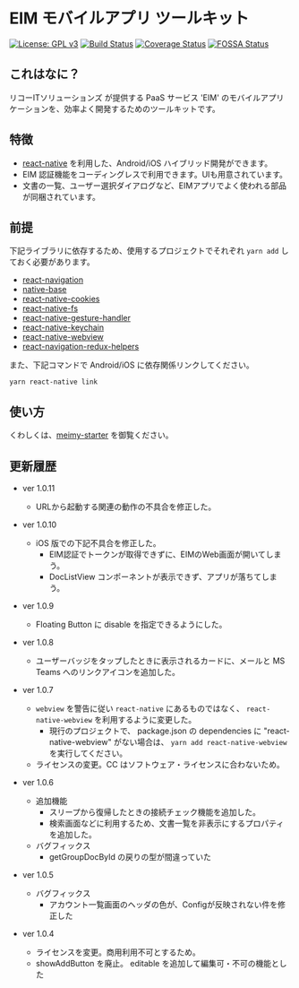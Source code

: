 # EIM モバイルアプリ ツールキット

[![License: GPL v3](https://img.shields.io/badge/License-GPLv3-blue.svg)](https://www.gnu.org/licenses/gpl-3.0)
[![Build Status](https://travis-ci.org/rits-ebihara/meimy.svg?branch=master)](https://travis-ci.org/rits-ebihara/meimy)
[![Coverage Status](https://coveralls.io/repos/github/rits-ebihara/meimy/badge.svg)](https://coveralls.io/github/rits-ebihara/meimy)
[![FOSSA Status](https://bit.ly/2QPIhLJ)](https://app.fossa.com/projects/git%2Bgithub.com%2Frits-ebihara%2Fmeimy?ref=badge_shield)

## これはなに？

リコーITソリューションズ が提供する PaaS サービス 'EIM' のモバイルアプリケーションを、効率よく開発するためのツールキットです。

## 特徴

* [react-native](https://github.com/facebook/react-native) を利用した、Android/iOS ハイブリッド開発ができます。
* EIM 認証機能をコーディングレスで利用できます。UIも用意されています。
* 文書の一覧、ユーザー選択ダイアログなど、EIMアプリでよく使われる部品が同梱されています。

## 前提

下記ライブラリに依存するため、使用するプロジェクトでそれぞれ `yarn add` しておく必要があります。

* [react-navigation](https://github.com/react-navigation/react-navigation)
* [native-base](https://github.com/GeekyAnts/NativeBase)
* [react-native-cookies](https://github.com/joeferraro/react-native-cookies)
* [react-native-fs](https://github.com/itinance/react-native-fs)
* [react-native-gesture-handler](https://github.com/kmagiera/react-native-gesture-handler)
* [react-native-keychain](https://github.com/oblador/react-native-keychain)
* [react-native-webview](https://github.com/react-native-community/react-native-webview)
* [react-navigation-redux-helpers](https://github.com/react-navigation/redux-helpers)

また、下記コマンドで Android/iOS に依存関係リンクしてください。

```
yarn react-native link
```

## 使い方

くわしくは、[meimy-starter](https://github.com/rits-ebihara/meimy-starter) を御覧ください。

## 更新履歴

* ver 1.0.11
    * URLから起動する関連の動作の不具合を修正した。

* ver 1.0.10
    * iOS 版での下記不具合を修正した。
        * EIM認証でトークンが取得できずに、EIMのWeb画面が開いてしまう。
        * DocListView コンポーネントが表示できず、アプリが落ちてしまう。

* ver 1.0.9
    * Floating Button に disable を指定できるようにした。

* ver 1.0.8
    * ユーザーバッジをタップしたときに表示されるカードに、メールと MS Teams へのリンクアイコンを追加した。

* ver 1.0.7
    * ```webview``` を警告に従い ```react-native``` にあるものではなく、 ```react-native-webview``` を利用するように変更した。
    	* 現行のプロジェクトで、 package.json の dependencies に "react-native-webview" がない場合は、 ```yarn add react-native-webview``` を実行してください。
    * ライセンスの変更。CC はソフトウェア・ライセンスに合わないため。

* ver 1.0.6
    * 追加機能
        * スリープから復帰したときの接続チェック機能を追加した。
        * 検索画面などに利用するため、文書一覧を非表示にするプロパティを追加した。
    * バグフィックス
        * getGroupDocById の戻りの型が間違っていた

* ver 1.0.5
    * バグフィックス
      * アカウント一覧画面のヘッダの色が、Configが反映されない件を修正した

* ver 1.0.4
    * ライセンスを変更。商用利用不可とするため。
    * showAddButton を廃止。 editable を追加して編集可・不可の機能とした

